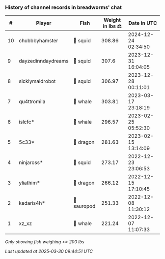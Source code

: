 ### History of channel records in breadworms' chat
| # | Player | Fish | Weight in lbs ⚖️ | Date in UTC |
|-----|------|--------|-----------|---------|
| 10   | chubbbyhamster | 🦑 squid | 308.86 | 2024-12-24 02:34:50 |
| 9   | dayzedinndaydreams | 🦑 squid | 307.6 | 2023-12-31 16:04:05 |
| 8   | sicklymaidrobot | 🦑 squid | 306.97 | 2023-12-28 00:11:01 |
| 7   | qu4ttromila | 🐳 whale | 303.81 | 2023-03-17 23:18:19 |
| 6   | islcfc* | 🐳 whale | 296.57 | 2023-02-25 05:52:30 |
| 5   | 5c33* | 🐉 dragon | 281.63 | 2023-02-15 13:14:09 |
| 4   | ninjaross* | 🦑 squid | 273.17 | 2022-12-23 23:06:53 |
| 3   | yliathim* | 🐉 dragon | 266.12 | 2022-12-15 17:10:45 |
| 2   | kadaris4h* | 🦕 sauropod | 251.33 | 2022-12-08 11:30:12 |
| 1   | xz_xz | 🐳 whale | 221.24 | 2022-12-07 11:07:33 |

_Only showing fish weighing >= 200 lbs_

_Last updated at 2025-03-30 09:44:51 UTC_